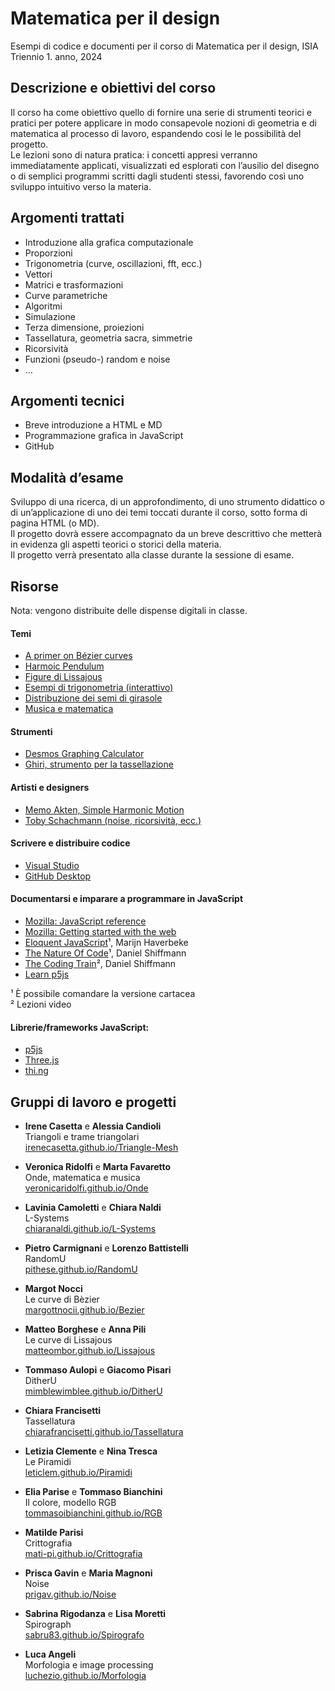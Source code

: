 # Matematica per il design

Esempi di codice e documenti per il corso di Matematica per il design, ISIA  
Triennio 1. anno, 2024  

## Descrizione e obiettivi del corso  
Il corso ha come obiettivo quello di fornire una serie di strumenti teorici e pratici per potere applicare in modo consapevole nozioni di geometria e di matematica al processo di lavoro, espandendo cosi le le possibilità del progetto.  
Le lezioni sono di natura pratica: i concetti appresi verranno immediatamente applicati, visualizzati ed esplorati con l’ausilio del disegno o di semplici programmi scritti dagli studenti stessi, favorendo così uno sviluppo intuitivo verso la materia.

## Argomenti trattati
- Introduzione alla grafica computazionale
- Proporzioni
- Trigonometria (curve, oscillazioni, fft, ecc.)
- Vettori
- Matrici e trasformazioni
- Curve parametriche
- Algoritmi
- Simulazione
- Terza dimensione, proiezioni
- Tassellatura, geometria sacra, simmetrie
- Ricorsività
- Funzioni (pseudo-) random e noise
- …

## Argomenti tecnici 
- Breve introduzione a HTML e MD
- Programmazione grafica in JavaScript
- GitHub

## Modalità d’esame
Sviluppo di una ricerca, di un approfondimento, di uno strumento didattico o di un’applicazione di uno dei temi toccati durante il corso, sotto forma di pagina HTML (o MD).  
Il progetto dovrà essere accompagnato da un breve descrittivo che metterà in evidenza gli aspetti teorici o storici della materia.  
Il progetto verrà presentato alla classe durante la sessione di esame.  
  

## Risorse

Nota: vengono distribuite delle dispense digitali in classe.

#### Temi
- [A primer on Bézier curves](https://pomax.github.io/bezierinfo)
- [Harmoic Pendulum](https://www.youtube.com/watch?v=yVkdfJ9PkRQ)
- [Figure di Lissajous](https://en.wikipedia.org/wiki/Lissajous_curve)
- [Esempi di trigonometria (interattivo)](https://www.mathsisfun.com/algebra/trigonometry.html)
- [Distribuzione dei semi di girasole](https://demonstrations.wolfram.com/SunflowerSeedArrangements/)
- [Musica e matematica](https://imaginary.org/sites/default/files/20190911-lala-booklet-v0.4-web-text.pdf)

#### Strumenti
- [Desmos Graphing Calculator](https://www.desmos.com/calculator)
- [Ghiri, strumento per la tassellazione](https://girihdesigner.com)

#### Artisti e designers 
- [Memo Akten, Simple Harmonic Motion](https://vimeo.com/23539090)
- [Toby Schachmann (noise, ricorsività, ecc.)](http://tobyschachman.com)

#### Scrivere e distribuire codice
- [Visual Studio](https://code.visualstudio.com)
- [GitHub Desktop](https://desktop.github.com)

#### Documentarsi e imparare a programmare in JavaScript
- [Mozilla: JavaScript reference](https://developer.mozilla.org/en-US/docs/Web/JavaScript)
- [Mozilla: Getting started with the web](https://developer.mozilla.org/en-US/docs/Learn/Getting_started_with_the_web)
- [Eloquent JavaScript](https://eloquentjavascript.net)¹, Marijn Haverbeke
- [The Nature Of Code](https://natureofcode.com/random/)¹, Daniel Shiffmann
- [The Coding Train](https://thecodingtrain.com)², Daniel Shiffmann
- [Learn p5js](https://p5js.org/learn/)

¹ È possibile comandare la versione cartacea<br/>
² Lezioni video

#### Librerie/frameworks JavaScript:
- [p5js](https://p5js.org)
- [Three.js](https://threejs.org)
- [thi.ng](https://thi.ng)


## Gruppi di lavoro e progetti

- **Irene Casetta** e **Alessia Candioli**  
  Triangoli e trame triangolari  
  [irenecasetta.github.io/Triangle-Mesh](https://irenecasetta.github.io/Triangle-Mesh)

- **Veronica Ridolfi** e **Marta Favaretto**  
  Onde, matematica e musica  
  [veronicaridolfi.github.io/Onde](https://veronicaridolfi.github.io/Onde)

- **Lavinia Camoletti** e **Chiara Naldi**  
  L-Systems  
  [chiaranaldi.github.io/L-Systems](https://chiaranaldi.github.io/L-Systems)  

- **Pietro Carmignani** e **Lorenzo Battistelli**  
  RandomU  
  [pithese.github.io/RandomU](https://pithese.github.io/RandomU)

- **Margot Nocci**  
  Le curve di Bèzier  
  [margottnocii.github.io/Bezier](https://margottnoccii.github.io/Bezier)  

- **Matteo Borghese** e **Anna Pili**  
  Le curve di Lissajous  
  [matteombor.github.io/Lissajous](https://matteombor.github.io/Lissajous)  

- **Tommaso Aulopi** e **Giacomo Pisari**  
  DitherU  
  [mimblewimblee.github.io/DitherU](https://mimblewimblee.github.io/DitherU)  

- **Chiara Francisetti**   
  Tassellatura  
  [chiarafrancisetti.github.io/Tassellatura](https://chiarafrancisetti.github.io/Tassellatura)  
   
- **Letizia Clemente** e **Nina Tresca**  
   Le Piramidi  
  [leticlem.github.io/Piramidi](https://leticlem.github.io/Piramidi)  

- **Elia Parise** e **Tommaso Bianchini**  
  Il colore, modello RGB  
  [tommasoibianchini.github.io/RGB](https://tommasoibianchini.github.io/RGB)  

-  **Matilde Parisi**  
  Crittografia  
  [mati-pi.github.io/Crittografia](https://mati-pi.github.io/Crittografia)  

- **Prisca Gavin** e **Maria Magnoni**   
  Noise  
  [prigav.github.io/Noise](https://prigav.github.io/Noise)  

- **Sabrina Rigodanza** e **Lisa Moretti**  
  Spirograph  
  [sabru83.github.io/Spirografo](https://sabru83.github.io/Spirografo)  

- **Luca Angeli**  
  Morfologia e image processing  
  [luchezio.github.io/Morfologia](https://luchezio.github.io/Morfologia)  






